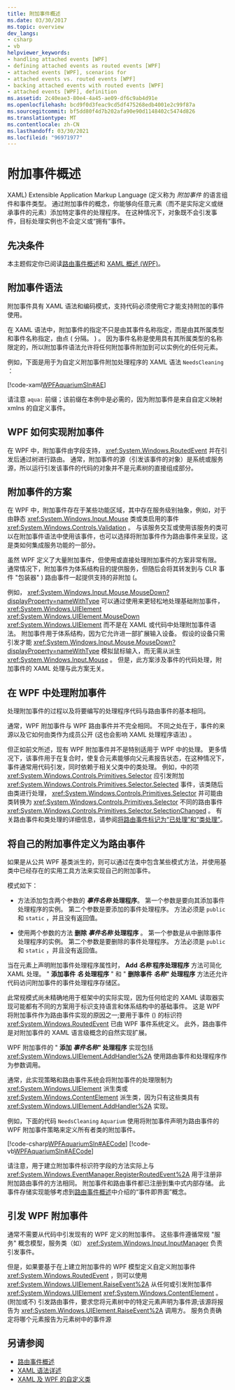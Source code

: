 ```yaml
---
title: 附加事件概述
ms.date: 03/30/2017
ms.topic: overview
dev_langs:
- csharp
- vb
helpviewer_keywords:
- handling attached events [WPF]
- defining attached events as routed events [WPF]
- attached events [WPF], scenarios for
- attached events vs. routed events [WPF]
- backing attached events with routed events [WPF]
- attached events [WPF], definition
ms.assetid: 2c40eae3-80e4-4a45-ae09-df6c9ab4d91e
ms.openlocfilehash: bcd9f0d3feac9cd5df475268edb4001e2c99f87a
ms.sourcegitcommit: bf5dd80f4d7b202afa90e90d1148402c5474d826
ms.translationtype: MT
ms.contentlocale: zh-CN
ms.lasthandoff: 03/30/2021
ms.locfileid: "96971977"
---
```

# <a name="attached-events-overview"></a>附加事件概述

XAML) Extensible Application Markup Language (定义称为 *附加事件* 的语言组件和事件类型。 通过附加事件的概念，你能够向任意元素（而不是实际定义或继承事件的元素）添加特定事件的处理程序。 在这种情况下，对象既不会引发事件，目标处理实例也不会定义或“拥有”事件。  

<a name="prerequisites"></a>
## <a name="prerequisites"></a>先决条件  
 本主题假定你已阅读[路由事件概述](routed-events-overview.md)和 [XAML 概述 (WPF)](/dotnet/desktop-wpf/fundamentals/xaml)。  
  
<a name="Syntax"></a>
## <a name="attached-event-syntax"></a>附加事件语法  
 附加事件具有 XAML 语法和编码模式，支持代码必须使用它才能支持附加的事件使用。  
  
 在 XAML 语法中，附加事件的指定不只是由其事件名称指定，而是由其所属类型和事件名称指定，由点 ( 分隔。 ) 。 因为事件名称是使用具有其所属类型的名称限定的，所以附加事件语法允许将任何附加事件附加到可以实例化的任何元素。  
  
 例如，下面是用于为自定义附加事件附加处理程序的 XAML 语法 `NeedsCleaning` ：  
  
 [!code-xaml[WPFAquariumSln#AE](~/samples/snippets/csharp/VS_Snippets_Wpf/WPFAquariumSln/CSharp/WPFAquarium/Window1.xaml#ae)]  
  
 请注意 `aqua:` 前缀；该前缀在本例中是必需的，因为附加事件是来自自定义映射 xmlns 的自定义事件。  
  
<a name="WPFImplements"></a>
## <a name="how-wpf-implements-attached-events"></a>WPF 如何实现附加事件

在 WPF 中，附加事件由字段支持， <xref:System.Windows.RoutedEvent> 并在引发后通过树进行路由。 通常，附加事件的源（引发该事件的对象）是系统或服务源，所以运行引发该事件的代码的对象并不是元素树的直接组成部分。  
  
<a name="Scenarios"></a>
## <a name="scenarios-for-attached-events"></a>附加事件的方案  
 在 WPF 中，附加事件存在于某些功能区域，其中存在服务级别抽象，例如，对于由静态 <xref:System.Windows.Input.Mouse> 类或类启用的事件 <xref:System.Windows.Controls.Validation> 。 与该服务交互或使用该服务的类可以在附加事件语法中使用该事件，也可以选择将附加事件作为路由事件来呈现，这是类如何集成服务功能的一部分。  
  
 虽然 WPF 定义了大量附加事件，但使用或直接处理附加事件的方案非常有限。 通常情况下，附加事件为体系结构目的提供服务，但随后会将其转发到与 CLR 事件 "包装器" ) 路由事件一起提供支持的非附加 (。  
  
 例如， <xref:System.Windows.Input.Mouse.MouseDown?displayProperty=nameWithType> 可以通过使用来更轻松地处理基础附加事件， <xref:System.Windows.UIElement> <xref:System.Windows.UIElement.MouseDown> <xref:System.Windows.UIElement> 而不是在 XAML 或代码中处理附加事件语法。 附加事件用于体系结构，因为它允许进一部扩展输入设备。 假设的设备只需引发才能 <xref:System.Windows.Input.Mouse.MouseDown?displayProperty=nameWithType> 模拟鼠标输入，而无需从派生 <xref:System.Windows.Input.Mouse> 。 但是，此方案涉及事件的代码处理，附加事件的 XAML 处理与此方案无关。  
  
<a name="Handling"></a>
## <a name="handling-an-attached-event-in-wpf"></a>在 WPF 中处理附加事件  
 处理附加事件的过程以及将要编写的处理程序代码与路由事件的基本相同。  
  
 通常，WPF 附加事件与 WPF 路由事件并不完全相同。 不同之处在于，事件的来源以及它如何由类作为成员公开 (这也会影响 XAML 处理程序语法) 。  
  
 但正如前文所述，现有 WPF 附加事件并不是特别适用于 WPF 中的处理。 更多情况下，该事件用于在复合时，使复合元素能够向父元素报告状态，在这种情况下，事件通常用代码引发，同时依赖于相关父类中的类处理。 例如，中的项 <xref:System.Windows.Controls.Primitives.Selector> 应引发附加 <xref:System.Windows.Controls.Primitives.Selector.Selected> 事件，该类随后由类进行处理， <xref:System.Windows.Controls.Primitives.Selector> 并可能由类转换为 <xref:System.Windows.Controls.Primitives.Selector> 不同的路由事件 <xref:System.Windows.Controls.Primitives.Selector.SelectionChanged> 。 有关路由事件和类处理的详细信息，请参阅[将路由事件标记为“已处理”和“类处理”](marking-routed-events-as-handled-and-class-handling.md)。  
  
<a name="Custom"></a>
## <a name="defining-your-own-attached-events-as-routed-events"></a>将自己的附加事件定义为路由事件  
 如果是从公共 WPF 基类派生的，则可以通过在类中包含某些模式方法，并使用基类中已经存在的实用工具方法来实现自己的附加事件。  
  
 模式如下：  
  
- 方法添加包含两个参数的 __*事件名称* 处理程序__。 第一个参数是要向其添加事件处理程序的实例。 第二个参数是要添加的事件处理程序。 方法必须是 `public` 和 `static` ，并且没有返回值。  
  
- 使用两个参数的方法 __删除 *事件名称* 处理程序__ 。 第一个参数是从中删除事件处理程序的实例。 第二个参数是要删除的事件处理程序。 方法必须是 `public` 和 `static` ，并且没有返回值。  
  
 当在元素上声明附加事件处理程序属性时， __Add *名称* 程序处理程序__ 方法可简化 XAML 处理。 " __添加事件 *名* 处理程序__ " 和 " __删除事件 *名称*" 处理程序__ 方法还允许代码访问附加事件的事件处理程序存储区。  
  
 此常规模式尚未精确地用于框架中的实际实现，因为任何给定的 XAML 读取器实现可能都有不同的方案用于标识支持语言和体系结构中的基础事件。 这是 WPF 将附加事件作为路由事件实现的原因之一;要用于事件 () 的标识符 <xref:System.Windows.RoutedEvent> 已由 WPF 事件系统定义。 此外，路由事件是对附加事件的 XAML 语言级概念的自然实现扩展。  
  
 WPF 附加事件的 " __添加 *事件名称*" 处理程序__ 实现包括 <xref:System.Windows.UIElement.AddHandler%2A> 使用路由事件和处理程序作为参数调用。  
  
 通常，此实现策略和路由事件系统会将附加事件的处理限制为 <xref:System.Windows.UIElement> 派生类或 <xref:System.Windows.ContentElement> 派生类，因为只有这些类具有 <xref:System.Windows.UIElement.AddHandler%2A> 实现。  
  
 例如，下面的代码 `NeedsCleaning` `Aquarium` 使用将附加事件声明为路由事件的 WPF 附加事件策略来定义所有者类的附加事件。  
  
 [!code-csharp[WPFAquariumSln#AECode](~/samples/snippets/csharp/VS_Snippets_Wpf/WPFAquariumSln/CSharp/WPFAquariumObjects/Class1.cs#aecode)]
 [!code-vb[WPFAquariumSln#AECode](~/samples/snippets/visualbasic/VS_Snippets_Wpf/WPFAquariumSln/visualbasic/wpfaquariumobjects/class1.vb#aecode)]  
  
 请注意，用于建立附加事件标识符字段的方法实际上与 <xref:System.Windows.EventManager.RegisterRoutedEvent%2A> 用于注册非附加路由事件的方法相同。 附加事件和路由事件都已注册到集中式内部存储。 此事件存储实现能够考虑到[路由事件概述](routed-events-overview.md)中介绍的“事件即界面”概念。  
  
<a name="Raising"></a>
## <a name="raising-a-wpf-attached-event"></a>引发 WPF 附加事件  
 通常不需要从代码中引发现有的 WPF 定义的附加事件。 这些事件遵循常规 "服务" 概念模型，服务类（如） <xref:System.Windows.Input.InputManager> 负责引发事件。  
  
 但是，如果要基于在上建立附加事件的 WPF 模型定义自定义附加事件 <xref:System.Windows.RoutedEvent> ，则可以使用 <xref:System.Windows.UIElement.RaiseEvent%2A> 从任何或引发附加事件 <xref:System.Windows.UIElement> <xref:System.Windows.ContentElement> 。  (附加或不) 引发路由事件，要求您将元素树中的特定元素声明为事件源;该源将报告为 <xref:System.Windows.UIElement.RaiseEvent%2A> 调用方。 服务负责确定将哪个元素报告为元素树中的事件源  
  
## <a name="see-also"></a>另请参阅

- [路由事件概述](routed-events-overview.md)
- [XAML 语法详述](xaml-syntax-in-detail.md)
- [XAML 及 WPF 的自定义类](xaml-and-custom-classes-for-wpf.md)
